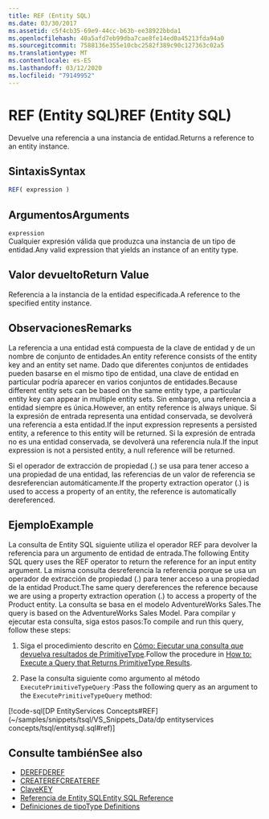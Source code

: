 ```yaml
---
title: REF (Entity SQL)
ms.date: 03/30/2017
ms.assetid: c5f4cb35-69e9-44cc-b63b-ee38922bbda1
ms.openlocfilehash: 40a5afd7eb99dba7cae8fe14ed0a45213fda94a0
ms.sourcegitcommit: 7588136e355e10cbc2582f389c90c127363c02a5
ms.translationtype: MT
ms.contentlocale: es-ES
ms.lasthandoff: 03/12/2020
ms.locfileid: "79149952"
---
```

# <a name="ref-entity-sql"></a><span data-ttu-id="797c8-102">REF (Entity SQL)</span><span class="sxs-lookup"><span data-stu-id="797c8-102">REF (Entity SQL)</span></span>
<span data-ttu-id="797c8-103">Devuelve una referencia a una instancia de entidad.</span><span class="sxs-lookup"><span data-stu-id="797c8-103">Returns a reference to an entity instance.</span></span>  
  
## <a name="syntax"></a><span data-ttu-id="797c8-104">Sintaxis</span><span class="sxs-lookup"><span data-stu-id="797c8-104">Syntax</span></span>  
  
```sql  
REF( expression )
```  
  
## <a name="arguments"></a><span data-ttu-id="797c8-105">Argumentos</span><span class="sxs-lookup"><span data-stu-id="797c8-105">Arguments</span></span>  
 `expression`  
 <span data-ttu-id="797c8-106">Cualquier expresión válida que produzca una instancia de un tipo de entidad.</span><span class="sxs-lookup"><span data-stu-id="797c8-106">Any valid expression that yields an instance of an entity type.</span></span>  
  
## <a name="return-value"></a><span data-ttu-id="797c8-107">Valor devuelto</span><span class="sxs-lookup"><span data-stu-id="797c8-107">Return Value</span></span>  
 <span data-ttu-id="797c8-108">Referencia a la instancia de la entidad especificada.</span><span class="sxs-lookup"><span data-stu-id="797c8-108">A reference to the specified entity instance.</span></span>  
  
## <a name="remarks"></a><span data-ttu-id="797c8-109">Observaciones</span><span class="sxs-lookup"><span data-stu-id="797c8-109">Remarks</span></span>  
 <span data-ttu-id="797c8-110">La referencia a una entidad está compuesta de la clave de entidad y de un nombre de conjunto de entidades.</span><span class="sxs-lookup"><span data-stu-id="797c8-110">An entity reference consists of the entity key and an entity set name.</span></span> <span data-ttu-id="797c8-111">Dado que diferentes conjuntos de entidades pueden basarse en el mismo tipo de entidad, una clave de entidad en particular podría aparecer en varios conjuntos de entidades.</span><span class="sxs-lookup"><span data-stu-id="797c8-111">Because different entity sets can be based on the same entity type, a particular entity key can appear in multiple entity sets.</span></span> <span data-ttu-id="797c8-112">Sin embargo, una referencia a entidad siempre es única.</span><span class="sxs-lookup"><span data-stu-id="797c8-112">However, an entity reference is always unique.</span></span> <span data-ttu-id="797c8-113">Si la expresión de entrada representa una entidad conservada, se devolverá una referencia a esta entidad.</span><span class="sxs-lookup"><span data-stu-id="797c8-113">If the input expression represents a persisted entity, a reference to this entity will be returned.</span></span> <span data-ttu-id="797c8-114">Si la expresión de entrada no es una entidad conservada, se devolverá una referencia nula.</span><span class="sxs-lookup"><span data-stu-id="797c8-114">If the input expression is not a persisted entity, a null reference will be returned.</span></span>  
  
 <span data-ttu-id="797c8-115">Si el operador de extracción de propiedad (.) se usa para tener acceso a una propiedad de una entidad, las referencias de un valor de referencia se desreferencian automáticamente.</span><span class="sxs-lookup"><span data-stu-id="797c8-115">If the property extraction operator (.) is used to access a property of an entity, the reference is automatically dereferenced.</span></span>  
  
## <a name="example"></a><span data-ttu-id="797c8-116">Ejemplo</span><span class="sxs-lookup"><span data-stu-id="797c8-116">Example</span></span>  
 <span data-ttu-id="797c8-117">La consulta de Entity SQL siguiente utiliza el operador REF para devolver la referencia para un argumento de entidad de entrada.</span><span class="sxs-lookup"><span data-stu-id="797c8-117">The following Entity SQL query uses the REF operator to return the reference for an input entity argument.</span></span> <span data-ttu-id="797c8-118">La misma consulta desreferencia la referencia porque se usa un operador de extracción de propiedad (.) para tener acceso a una propiedad de la entidad Product.</span><span class="sxs-lookup"><span data-stu-id="797c8-118">The same query dereferences the reference because we are using a property extraction operation (.) to access a property of the Product entity.</span></span> <span data-ttu-id="797c8-119">La consulta se basa en el modelo AdventureWorks Sales.</span><span class="sxs-lookup"><span data-stu-id="797c8-119">The query is based on the AdventureWorks Sales Model.</span></span> <span data-ttu-id="797c8-120">Para compilar y ejecutar esta consulta, siga estos pasos:</span><span class="sxs-lookup"><span data-stu-id="797c8-120">To compile and run this query, follow these steps:</span></span>  
  
1. <span data-ttu-id="797c8-121">Siga el procedimiento descrito en [Cómo: Ejecutar una consulta que devuelva resultados de PrimitiveType](../how-to-execute-a-query-that-returns-primitivetype-results.md).</span><span class="sxs-lookup"><span data-stu-id="797c8-121">Follow the procedure in [How to: Execute a Query that Returns PrimitiveType Results](../how-to-execute-a-query-that-returns-primitivetype-results.md).</span></span>  
  
2. <span data-ttu-id="797c8-122">Pase la consulta siguiente como argumento al método `ExecutePrimitiveTypeQuery` :</span><span class="sxs-lookup"><span data-stu-id="797c8-122">Pass the following query as an argument to the `ExecutePrimitiveTypeQuery` method:</span></span>  
  
 [!code-sql[DP EntityServices Concepts#REF](~/samples/snippets/tsql/VS_Snippets_Data/dp entityservices concepts/tsql/entitysql.sql#ref)]  
  
## <a name="see-also"></a><span data-ttu-id="797c8-123">Consulte también</span><span class="sxs-lookup"><span data-stu-id="797c8-123">See also</span></span>

- [<span data-ttu-id="797c8-124">DEREF</span><span class="sxs-lookup"><span data-stu-id="797c8-124">DEREF</span></span>](deref-entity-sql.md)
- [<span data-ttu-id="797c8-125">CREATEREF</span><span class="sxs-lookup"><span data-stu-id="797c8-125">CREATEREF</span></span>](createref-entity-sql.md)
- [<span data-ttu-id="797c8-126">Clave</span><span class="sxs-lookup"><span data-stu-id="797c8-126">KEY</span></span>](key-entity-sql.md)
- [<span data-ttu-id="797c8-127">Referencia de Entity SQL</span><span class="sxs-lookup"><span data-stu-id="797c8-127">Entity SQL Reference</span></span>](entity-sql-reference.md)
- [<span data-ttu-id="797c8-128">Definiciones de tipo</span><span class="sxs-lookup"><span data-stu-id="797c8-128">Type Definitions</span></span>](type-definitions-entity-sql.md)
